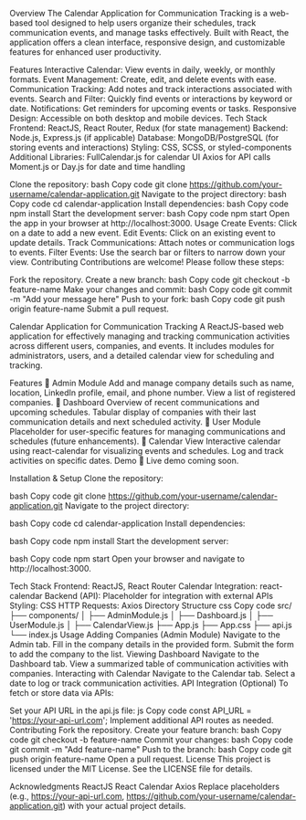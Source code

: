 Overview
The Calendar Application for Communication Tracking is a web-based tool designed to help users organize their schedules, track communication events, and manage tasks effectively. Built with React, the application offers a clean interface, responsive design, and customizable features for enhanced user productivity.

Features
Interactive Calendar: View events in daily, weekly, or monthly formats.
Event Management: Create, edit, and delete events with ease.
Communication Tracking: Add notes and track interactions associated with events.
Search and Filter: Quickly find events or interactions by keyword or date.
Notifications: Get reminders for upcoming events or tasks.
Responsive Design: Accessible on both desktop and mobile devices.
Tech Stack
Frontend: ReactJS, React Router, Redux (for state management)
Backend: Node.js, Express.js (if applicable)
Database: MongoDB/PostgreSQL (for storing events and interactions)
Styling: CSS, SCSS, or styled-components
Additional Libraries:
FullCalendar.js for calendar UI
Axios for API calls
Moment.js or Day.js for date and time handling

Clone the repository:
bash
Copy code
git clone https://github.com/your-username/calendar-application.git
Navigate to the project directory:
bash
Copy code
cd calendar-application
Install dependencies:
bash
Copy code
npm install
Start the development server:
bash
Copy code
npm start
Open the app in your browser at http://localhost:3000.
Usage
Create Events: Click on a date to add a new event.
Edit Events: Click on an existing event to update details.
Track Communications: Attach notes or communication logs to events.
Filter Events: Use the search bar or filters to narrow down your view.
Contributing
Contributions are welcome! Please follow these steps:

Fork the repository.
Create a new branch:
bash
Copy code
git checkout -b feature-name
Make your changes and commit:
bash
Copy code
git commit -m "Add your message here"
Push to your fork:
bash
Copy code
git push origin feature-name
Submit a pull request.


Calendar Application for Communication Tracking
A ReactJS-based web application for effectively managing and tracking communication activities across different users, companies, and events. It includes modules for administrators, users, and a detailed calendar view for scheduling and tracking.

Features
📌 Admin Module
Add and manage company details such as name, location, LinkedIn profile, email, and phone number.
View a list of registered companies.
📌 Dashboard
Overview of recent communications and upcoming schedules.
Tabular display of companies with their last communication details and next scheduled activity.
📌 User Module
Placeholder for user-specific features for managing communications and schedules (future enhancements).
📌 Calendar View
Interactive calendar using react-calendar for visualizing events and schedules.
Log and track activities on specific dates.
Demo
🚧 Live demo coming soon.

Installation & Setup
Clone the repository:

bash
Copy code
git clone https://github.com/your-username/calendar-application.git
Navigate to the project directory:

bash
Copy code
cd calendar-application
Install dependencies:

bash
Copy code
npm install
Start the development server:

bash
Copy code
npm start
Open your browser and navigate to http://localhost:3000.

Tech Stack
Frontend: ReactJS, React Router
Calendar Integration: react-calendar
Backend (API): Placeholder for integration with external APIs
Styling: CSS
HTTP Requests: Axios
Directory Structure
css
Copy code
src/
├── components/
│   ├── AdminModule.js
│   ├── Dashboard.js
│   ├── UserModule.js
│   ├── CalendarView.js
├── App.js
├── App.css
├── api.js
└── index.js
Usage
Adding Companies (Admin Module)
Navigate to the Admin tab.
Fill in the company details in the provided form.
Submit the form to add the company to the list.
Viewing Dashboard
Navigate to the Dashboard tab.
View a summarized table of communication activities with companies.
Interacting with Calendar
Navigate to the Calendar tab.
Select a date to log or track communication activities.
API Integration (Optional)
To fetch or store data via APIs:

Set your API URL in the api.js file:
js
Copy code
const API_URL = 'https://your-api-url.com';
Implement additional API routes as needed.
Contributing
Fork the repository.
Create your feature branch:
bash
Copy code
git checkout -b feature-name
Commit your changes:
bash
Copy code
git commit -m "Add feature-name"
Push to the branch:
bash
Copy code
git push origin feature-name
Open a pull request.
License
This project is licensed under the MIT License. See the LICENSE file for details.

Acknowledgments
ReactJS
React Calendar
Axios
Replace placeholders (e.g., https://your-api-url.com, https://github.com/your-username/calendar-application.git) with your actual project details.
